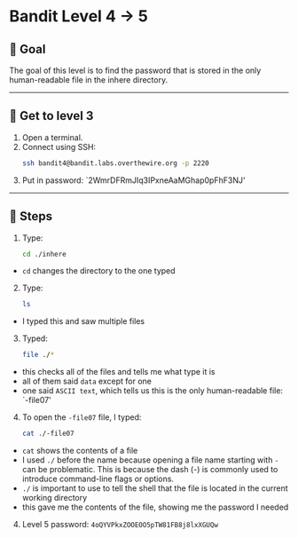 # Bandit Level 4 → 5

## 🔹 Goal
The goal of this level is to find the password that is stored in the only human-readable file in the inhere directory.

---

## 🔹 Get to level 3
1. Open a terminal.  
2. Connect using SSH:  
   ```bash
   ssh bandit4@bandit.labs.overthewire.org -p 2220
3. Put in password:
   `2WmrDFRmJIq3IPxneAaMGhap0pFhF3NJ'
---

## 🔹 Steps
1. Type:
   ```bash
   cd ./inhere
  * `cd` changes the directory to the one typed
2. Type:
   ```bash
   ls
* I typed this and saw multiple files

3. Typed:
   ```bash
   file ./*
* this checks all of the files and tells me what type it is
* all of them said `data` except for one
* one said `ASCII text`, which tells us this is the only human-readable file: `-file07'

4. To open the `-file07` file, I typed:
    ```bash
    cat ./-file07
  * `cat` shows the contents of a file
  * I used `./` before the name because opening a file name starting with `-` can be problematic. This is because the dash (-) is commonly used to introduce command-line flags or options.
  * `./` is important to use to tell the shell that the file is located in the current working directory
  * this gave me the contents of the file, showing me the password I needed
4. Level 5 password:
`4oQYVPkxZOOEOO5pTW81FB8j8lxXGUQw`
